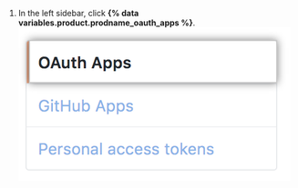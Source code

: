 1. In the left sidebar, click **{% data variables.product.prodname_oauth_apps %}**.
![OAuth Apps section](/assets/images/help/settings/developer-settings-oauth-apps.png)
